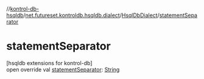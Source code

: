 //[kontrol-db-hsqldb](../../../index.md)/[net.futureset.kontroldb.hsqldb.dialect](../index.md)/[HsqlDbDialect](index.md)/[statementSeparator](statement-separator.md)

# statementSeparator

[hsqldb extensions for kontrol-db]\
open override val [statementSeparator](statement-separator.md): [String](https://kotlinlang.org/api/latest/jvm/stdlib/kotlin/-string/index.html)
